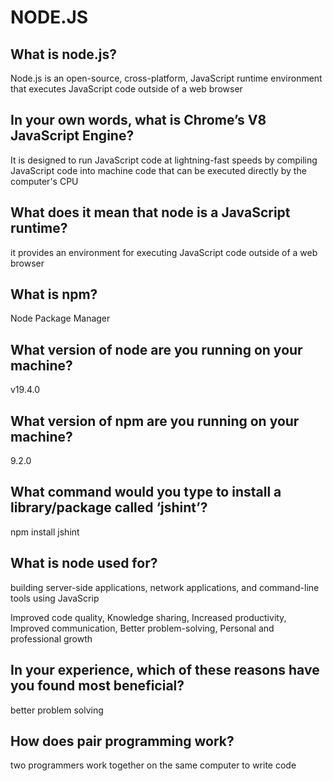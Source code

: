 # NODE.JS

## What is node.js?

Node.js is an open-source, cross-platform, JavaScript runtime environment that executes JavaScript code outside of a web browser

## In your own words, what is Chrome’s V8 JavaScript Engine?

It is designed to run JavaScript code at lightning-fast speeds by compiling JavaScript code into machine code that can be executed directly by the computer's CPU

## What does it mean that node is a JavaScript runtime?

it provides an environment for executing JavaScript code outside of a web browser

## What is npm?

Node Package Manager

## What version of node are you running on your machine?

v19.4.0

## What version of npm are you running on your machine?

9.2.0

## What command would you type to install a library/package called ‘jshint’?

npm install jshint

## What is node used for?

building server-side applications, network applications, and command-line tools using JavaScrip

Improved code quality, Knowledge sharing, Increased productivity, Improved communication, Better problem-solving, Personal and professional growth

## In your experience, which of these reasons have you found most beneficial?

better problem solving

## How does pair programming work?

two programmers work together on the same computer to write code
